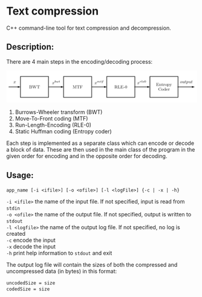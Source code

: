 # Text compression

C++ command-line tool for text compression and decompression.

## Description:

There are 4 main steps in the encoding/decoding process: 

<img src="images/coding.jpg" alt="" width="800"/>

1. Burrows-Wheeler transform (BWT)
2. Move-To-Front coding (MTF) 
3. Run-Length-Encoding (RLE-0) 
4. Static Huffman coding (Entropy coder)

Each step is implemented as a separate class which can encode or decode a block of data. 
These are then used in the main class of the program in the given order for encoding and in the opposite order for decoding.

## Usage:

`app_name [-i <ifile>] [-o <ofile>] [-l <logFile>] {-c | -x | -h}`

`-i <ifile>` the name of the input file. If not specified, input is read from `stdin`\
`-o <ofile>` the name of the output file. If not specified, output is written to `stdout`\
`-l <logfile>` the name of the output log file. If not specified, no log is created\
`-c` encode the input\
`-x` decode the input\
`-h` print help information to `stdout` and exit

The output log file will contain the sizes of both the compressed and uncompressed data (in bytes) in this format:

```
uncodedSize = size
codedSize = size
```

